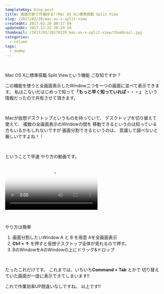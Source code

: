 ```yaml
---
templateKey: blog-post
title: 画面分割で作業捗る!!Mac OS Xに標準搭載 Split View
slug: /2017/02/20/mac-os-x-split-view
createdAt: 2017-02-20 00:27:09
updatedAt: 2017-12-22 20:24:19
thumbnail: /2017/02/20170220_mac-os-x-split-view/thumbnail.jpg
categories:
  - column
tags:
  - dummy
---
```


&nbsp;

Mac OS Xに標準搭載 Split Viewという機能
ご存知ですか？

この機能を使うと全画面表示したWindow二つを一つの画面に並べて表示できます。
私はこないだはじめって知って<strong>「もっと早く知っていれば・・・」</strong>
という情報だったので共有させて頂きます。

&nbsp;

Macが仮想デスクトップというものを持っていて、
デスクトップを切り替えて使えて、
複数の全画面表示のWindowの間を
移動できるというのは知っている方もいるかもしれないですが
画面分割できるというのは、
意識して調べないと厳しいですよね！！

&nbsp;

ということで早速
やり方の動画です。

<video poster="https://statics.ver-1-0.net/uploads/2017/02/20170220_mac-os-x-split-view/split-view.png" src="https://statics.ver-1-0.net/uploads/2017/02/20170220_mac-os-x-split-view/split-view.mp4" controls></video>

&nbsp;


やり方は簡単
<ol>
 	<li>画面分割したいWindow A と B を用意
Aを全画面表示</li>
 	<li><strong>Ctrl + ↑</strong> を押すと仮想デスクトップ全体が見れるので押す。</li>
 	<li>BのWindowをAのWindowの上にドラッグ&amp;ドロップ</li>
</ol>
&nbsp;

たったこれだけです。
これまでは、いちいち<strong>Command + Tab</strong> とかで
切り替えていた画面が一度に表示できてしまいます!!

これで作業効率UP間違いなしですね。
以上です!!
